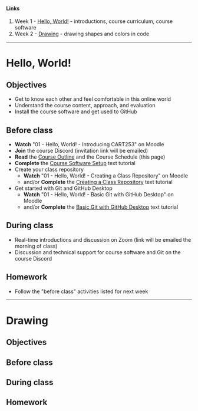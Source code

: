 #### Links

1. Week 1 - [Hello, World!](#hello-world) - introductions, course curriculum, course software
1. Week 2 - [Drawing](#drawing) - drawing shapes and colors in code

---

# Hello, World!

## Objectives
- Get to know each other and feel comfortable in this online world
- Understand the course content, approach, and evaluation
- Install the course software and get used to GitHub

## Before class
- __Watch__ "01 - Hello, World! - Introducing CART253" on Moodle
- __Join__ the course Discord (invitation link will be emailed)
- __Read__ the [Course Outline](./course-outline.md) and the Course Schedule (this page)
- __Complete__ the [Course Software Setup](../tutorials/software.md) text tutorial
- Create your class repository
  - __Watch__ "01 - Hello, World! - Creating a Class Repository" on Moodle
  - and/or __Complete__ the [Creating a Class Repository](../tutorials/github-repository.md) text tutorial
- Get started with Git and GitHub Desktop
  - __Watch__ "01 - Hello, World! - Basic Git with GitHub Desktop" on Moodle
  - and/or __Complete__ the [Basic Git with GitHub Desktop](../tutorials/basic-github-desktop.md) text tutorial

## During class
- Real-time introductions and discussion on Zoom (link will be emailed the morning of class)
- Discussion and technical support for course software and Git on the course Discord

## Homework
- Follow the "before class" activities listed for next week

---

# Drawing

## Objectives

## Before class

## During class

## Homework
